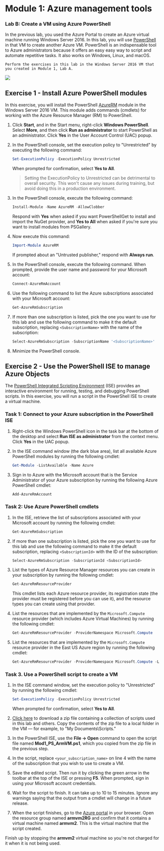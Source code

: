 # Module 1: Azure management tools

### Lab B: Create a VM using Azure PowerShell

In the previous lab, you used the Azure Portal to create an Azure virtual machine running Windows Server 2016. In this lab, you will use [PowerShell](https://docs.microsoft.com/powershell/scripting/overview?view=powershell-6) in that VM to create another Azure VM. PowerShell is an indispensable tool to Azure administrators because it offers an easy easy way to script and automate repetitive tasks. It also works on Windows, Linux, and macOS.

```
Perform the exercises in this lab in the Windows Server 2016 VM that you created in Module 1, Lab A.
```

![](Images/powershell-ise.png)

## Exercise 1 - Install Azure PowerShell modules

In this exercise, you will install the PowerShell [AzureRM](https://www.powershellgallery.com/packages/AzureRM/6.13.1) module in the Windows Server 2016 VM. This module adds commands (cmdlets) for working with the Azure Resource Manager (RM) to PowerShell.

1. Click **Start**, and in the Start menu, right-click **Windows PowerShell**. Select **More**, and then click **Run as administrator** to start PowerShell as an administrator. Click **Yes** in the User Account Control (UAC) popup.

1. In the PowerShell console, set the execution policy to "Unrestricted" by executing the following command:

	```powershell
	Set-ExecutionPolicy -ExecutionPolicy Unrestricted
	```

	When prompted for confirmation, select **Yes to All**.

	> Setting the ExecutionPolicy to Unrestricted can be detrimental to overall security. This won't cause any issues during training, but avoid doing this in a production environment.

1. In the PowerShell console, execute the following command:

	```powershell
	Install-Module -Name AzureRM -AllowClobber
	```

	Respond with **Yes** when asked if you want PowerShellGet to install and import the NuGet provider, and **Yes to All** when asked if you're sure you want to install modules from PSGallery.

1. Now execute this command:

	```powershell
	Import-Module AzureRM
	```

	If prompted about an "Untrusted publisher," respond with **Always run**.

1. In the PowerShell console, execute the following command. When prompted, provide the user name and password for your Microsoft account:

	```powershell
	Connect-AzureRmAccount
	```

1. Use the following command to list the Azure subscriptions associated with your Microsoft account:

	```powershell
	Get-AzureRmSubscription
	```

1. If more than one subscription is listed, pick the one you want to use for this lab and use the following command to make it the default subscription, replacing `<SubscriptionName>` with the name of the subscription:

	```powershell
    Select-AzureRmSubscription -SubscriptionName '<SubscriptionName>'
	```

1. Minimize the PowerShell console.

## Exercise 2 - Use the PowerShell ISE to manage Azure Objects

The [PowerShell Integrated Scripting Environment](https://docs.microsoft.com/powershell/scripting/components/ise/introducing-the-windows-powershell-ise?view=powershell-6) (ISE) provides an interactive environment for running, testing, and debugging PowerShell scripts. In this exercise, you will run a script in the PowerShell ISE to create a virtual machine.

### Task 1: Connect to your Azure subscription in the PowerShell ISE

1. Right-click the Windows PowerShell icon in the task bar at the bottom of the desktop and select **Run ISE as administrator** from the context menu. Click **Yes** in the UAC popup.

1. In the ISE command window (the dark blue area), list all available Azure PowerShell modules by running the following cmdlet:

	```powershell
	Get-Module -ListAvailable -Name Azure
	```

1. Sign in to Azure with the Microsoft account that is the Service Administrator of your Azure subscription by running the following Azure PowerShell cmdlet:

	```powershell
	Add-AzureRmAccount
	```

### Task 2: Use Azure PowerShell cmdlets

1. In the ISE, retrieve the list of subscriptions associated with your Microsoft account by running the following cmdlet:

	```powershell
	Get-AzureRmSubscription
	```

1. If more than one subscription is listed, pick the one you want to use for this lab and use the following command to make it the default subscription, replacing `<SubscriptionId>` with the ID of the subscription:

	```powershell
	Select-AzureRmSubscription -SubscriptionId <SubscriptionId>
	```

1. List the types of Azure Resource Manager resources you can create in your subscription by running the following cmdlet:

	```powershell
	Get-AzureRmResourceProvider
	```

	This cmdlet lists each Azure resource provider, its registration state (the provider must be registered before you can use it), and the resource types you can create using that provider.

1. List the resources that are implemented by the `Microsoft.Compute` resource provider (which includes Azure Virtual Machines) by running the following cmdlet:

	```powershell
	Get-AzureRmResourceProvider -ProviderNamespace Microsoft.Compute
	```

1. List the resources that are implemented by the `Microsoft.Compute` resource provider in the East US Azure region by running the following cmdlet:

	```powershell
	Get-AzureRmResourceProvider -ProviderNamespace Microsoft.Compute -Location 'East US'
	```

### Task 3. Use a PowerShell script to create a VM

1.  In the ISE command window, set the execution policy to "Unrestricted" by running the following cmdlet:

	```powershell
	Set-ExecutionPolicy -ExecutionPolicy Unrestricted
	```

	When prompted for confirmation, select **Yes to All**.

1. [Click here](https://a4r.blob.core.windows.net/public/az-scripts.zip) to download a zip file containing a collection of scripts used in this lab and others. Copy the contents of the zip file to a local folder in the VM — for example, to "My Documents\Scripts." 

1. In the PowerShell ISE, use the **File -> Open** command to open the script file named **Mod1_PS_ArmVM.ps1**, which you copied from the zip file in the previous step.

1. In the script, replace `<your_subscription_name>` on line 4 with the name of the subscription that you wish to use to create a VM.

1. Save the edited script. Then run it by clicking the green arrow in the toolbar at the top of the ISE or pressing **F5**. When prompted, sign in using your Microsoft account credentials.

1. Wait for the script to finish. It can take up to 10 to 15 minutes. Ignore any warnings saying that the output from a cmdlet will change in a future release.

1. When the script finishes, go to the [Azure portal](https://portal.azure.com) in your browser. Open the resource group named **armvm2RG** and confirm that it contains a virtual machine named **armvm2**. This is the virtual machine that the script created.

Finish up by stopping the **armvm2** virtual machine so you're not charged for it when it is not being used.
